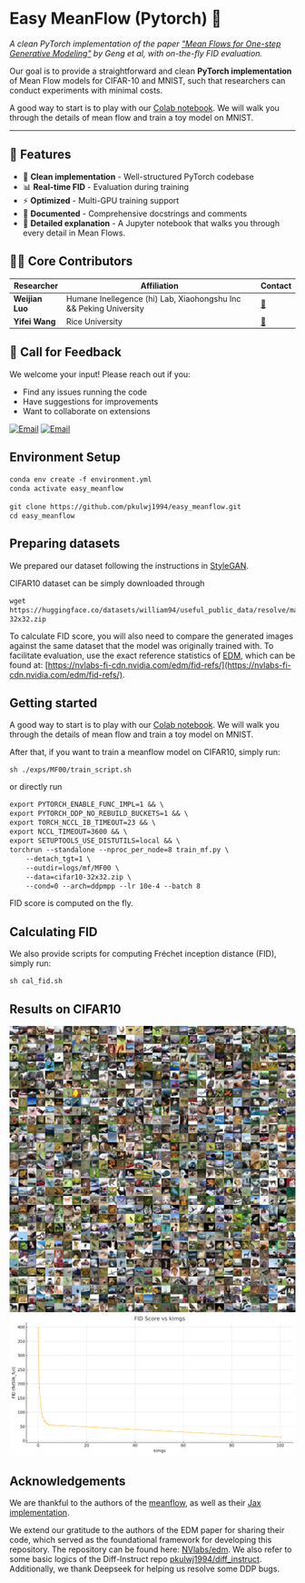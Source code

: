 # Easy MeanFlow (Pytorch) 🌊

*A clean PyTorch implementation of the paper ["Mean Flows for One-step Generative Modeling"](https://arxiv.org/abs/2505.13447) by Geng et al, with on-the-fly FID evaluation.*

Our goal is to provide a straightforward and clean **PyTorch implementation** of Mean Flow models for CIFAR-10 and MNIST, such that researchers can conduct experiments with minimal costs.

A good way to start is to play with our [Colab notebook](https://colab.research.google.com/drive/1dQR09kiFx4yvUO6ENvC5S1K16-oQ6DZc?usp=sharing). We will walk you through the details of mean flow and train a toy model on MNIST.

---

## 🚀 Features
- 🧹 **Clean implementation** - Well-structured PyTorch codebase
- 📊 **Real-time FID** - Evaluation during training
- ⚡ **Optimized** - Multi-GPU training support
- 📝 **Documented** - Comprehensive docstrings and comments
- 🧠 **Detailed explanation** - A Jupyter notebook that walks you through every detail in Mean Flows.

## 👨‍💻 Core Contributors
| Researcher | Affiliation | Contact |
|------------|-------------|---------|
| **Weijian Luo** | Humane Inellegence (hi) Lab, Xiaohongshu Inc && Peking University | [📧](mailto:pkulwj1994@icloud.com) |
| **Yifei Wang** | Rice University | [📧](mailto:yw251@rice.edu) |


## 💌 Call for Feedback
We welcome your input! Please reach out if you:
- Find any issues running the code
- Have suggestions for improvements
- Want to collaborate on extensions

[![Email](https://img.shields.io/badge/Contact_Weijian-Email-blue?style=flat&logo=mail.ru)](mailto:pkulwj1994@icloud.com)
[![Email](https://img.shields.io/badge/Contact_Yifei-Email-green?style=flat&logo=protonmail)](mailto:yw251@rice.edu)



## Environment Setup

```
conda env create -f environment.yml
conda activate easy_meanflow

git clone https://github.com/pkulwj1994/easy_meanflow.git
cd easy_meanflow
```

## Preparing datasets

We prepared our dataset following the instructions in [StyleGAN](https://github.com/NVlabs/stylegan3).

CIFAR10 dataset can be simply downloaded through
```
wget https://huggingface.co/datasets/william94/useful_public_data/resolve/main/cifar10-32x32.zip
```

To calculate FID score, you will also need to compare the generated images against the same dataset that the model was originally trained with. To facilitate evaluation, use the exact reference statistics of [EDM](https://github.com/NVlabs/edm/tree/main?tab=readme-ov-file), which can be found at: [https://nvlabs-fi-cdn.nvidia.com/edm/fid-refs/](https://nvlabs-fi-cdn.nvidia.com/edm/fid-refs/).


## Getting started
A good way to start is to play with our [Colab notebook](https://colab.research.google.com/drive/1dQR09kiFx4yvUO6ENvC5S1K16-oQ6DZc?usp=sharing). We will walk you through the details of mean flow and train a toy model on MNIST.

After that, if you want to train a meanflow model on CIFAR10, simply run:

```
sh ./exps/MF00/train_script.sh
```
or directly run

```
export PYTORCH_ENABLE_FUNC_IMPL=1 && \
export PYTORCH_DDP_NO_REBUILD_BUCKETS=1 && \
export TORCH_NCCL_IB_TIMEOUT=23 && \
export NCCL_TIMEOUT=3600 && \
export SETUPTOOLS_USE_DISTUTILS=local && \
torchrun --standalone --nproc_per_node=8 train_mf.py \
    --detach_tgt=1 \
    --outdir=logs/mf/MF00 \
    --data=cifar10-32x32.zip \
    --cond=0 --arch=ddpmpp --lr 10e-4 --batch 8
```

FID score is computed on the fly.

## Calculating FID

We also provide scripts for computing Fr&eacute;chet inception distance (FID), simply run:
```
sh cal_fid.sh
```

## Results on CIFAR10
![CIFAR](./assets/fakes_097843.png)
![fid](./assets/FID.png)

## Acknowledgements
We are thankful to the authors of the [meanflow](https://arxiv.org/abs/2505.13447), as well as their [Jax implementation](https://github.com/Gsunshine/meanflow).

We extend our gratitude to the authors of the EDM paper for sharing their code, which served as the foundational framework for developing this repository. The repository can be found here: [NVlabs/edm](https://github.com/NVlabs/edm/). We also refer to some basic logics of the Diff-Instruct repo [pkulwj1994/diff_instruct](https://github.com/pkulwj1994/diff_instruct). Additionally, we thank Deepseek for helping us resolve some DDP bugs.
